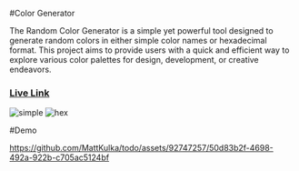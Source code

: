 #Color Generator

The Random Color Generator is a simple yet powerful tool designed 
to generate random colors in either simple color names or hexadecimal format.
This project aims to provide users with a quick and efficient way to explore 
various color palettes for design, development, or creative endeavors.

### [Live Link](https://colorgenerator-lvq8.onrender.com)

![simple](https://github.com/MattKulka/todo/assets/92747257/3f82fa3a-5cf5-4c15-9b17-34788e4305b1)
![hex](https://github.com/MattKulka/todo/assets/92747257/0f8a17fe-1111-418d-a8fd-86a1ae64422b)

#Demo

https://github.com/MattKulka/todo/assets/92747257/50d83b2f-4698-492a-922b-c705ac5124bf
